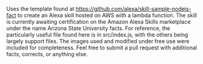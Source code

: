 Uses the template found at https://github.com/alexa/skill-sample-nodejs-fact to create an Alexa skill hosted on AWS with a lambda function. The skill is currently awaiting certification on the Amazon Alexa Skills marketplace under the name Arizona State University facts. For reference, the particularly useful file found here is in src/index.js, with the others being largely support files. The images used and modified under free use were included for completeness. Feel free to submit a pull request with additional facts, corrects, or anything else.
